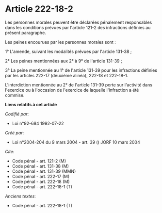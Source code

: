 # Article 222-18-2

Les personnes morales peuvent être déclarées pénalement responsables dans les conditions prévues par l'article 121-2 des
infractions définies au présent paragraphe.

Les peines encourues par les personnes morales sont :

1° L'amende, suivant les modalités prévues par l'article 131-38 ;

2° Les peines mentionnées aux 2° à 9° de l'article 131-39 ;

3° La peine mentionnée au 1° de l'article 131-39 pour les infractions définies par les articles 222-17 (deuxième alinéa),
222-18 et 222-18-1.

L'interdiction mentionnée au 2° de l'article 131-39 porte sur l'activité dans l'exercice ou à l'occasion de l'exercice de
laquelle l'infraction a été commise.

**Liens relatifs à cet article**

_Codifié par_:

  - Loi n°92-684 1992-07-22

_Créé par_:

  - Loi n°2004-204 du 9 mars 2004 - art. 39 () JORF 10 mars 2004

_Cite_:

  - Code pénal - art. 121-2 (M)
  - Code pénal - art. 131-38 (M)
  - Code pénal - art. 131-39 (MMN)
  - Code pénal - art. 222-17 (M)
  - Code pénal - art. 222-18 (M)
  - Code pénal - art. 222-18-1 (T)

_Anciens textes_:

  - Code pénal - art. 222-18-1 (T)
